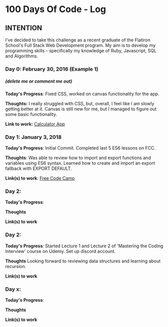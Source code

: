 # 100 Days Of Code - Log

## INTENTION
I've decided to take this challenge as a recent graduate of the Flatiron School's
Full Stack Web Development program. My aim is to develop my programming skills - specifically my knowledge of Ruby, Javascript, SQL and Algorithms. 


### Day 0: February 30, 2016 (Example 1)
##### (delete me or comment me out)

**Today's Progress**: Fixed CSS, worked on canvas functionality for the app.

**Thoughts:** I really struggled with CSS, but, overall, I feel like I am slowly getting better at it. Canvas is still new for me, but I managed to figure out some basic functionality.

**Link to work:** [Calculator App](http://www.example.com)

### Day 1: January 3, 2018


**Today's Progress**: Initial Commit. Completed last 5 ES6 lessons on FCC.

**Thoughts**: Was able to review how to import and export functions and variables
using ES6 syntax. Learned how to create and import an export fallback with EXPORT DEFAULT.

**Link(s) to work**: [Free Code Camp](https://learn.freecodecamp.org/)


### Day 2: 

**Today's Progress**:

**Thoughts** 

**Link(s) to work**

### Day 2: 

**Today's Progress**: Started Lecture 1 and Lecture 2 of 'Mastering the Coding Interview' course on Udemy. Set up discord account. 

**Thoughts** Looking forward to reviewing data structures and learning about recursion. 

**Link(s) to work**


### Day x: 

**Today's Progress**:

**Thoughts** 

**Link(s) to work**
